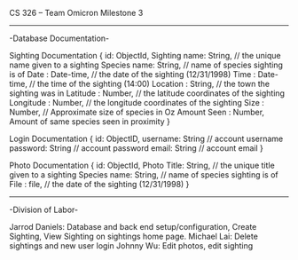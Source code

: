 CS 326 – Team Omicron
Milestone 3
_______________________________________________________________________________________

-Database Documentation-

Sighting Documentation
{
    id: ObjectId,
    Sighting name:  String, // the unique name given to a sighting
    Species  name: String, // name of species sighting is of
    Date : Date-time, // the date of the sighting (12/31/1998)
    Time : Date-time, // the time of the sighting (14:00)
    Location : String, // the town the sighting was in
    Latitude : Number, //  the latitude coordinates of the sighting
    Longitude : Number, // the longitude coordinates of the sighting
    Size : Number, // Approximate size of species in Oz
    Amount Seen : Number, Amount of same species seen in proximity
}

Login Documentation
{
    id: ObjectID,
    username: String    // account username
    password: String    // account password
    email: String       // account email
}

Photo Documentation
{
    id: ObjectId,
    Photo Title:  String, // the unique title given to a sighting
    Species  name: String, // name of species sighting is of
    File : file, // the date of the sighting (12/31/1998)
}
________________________________________________________________________

-Division of Labor-

Jarrod Daniels: Database and back end setup/configuration, Create Sighting, View Sighting on sightings home page.
Michael Lai:    Delete sightings and new user login
Johnny Wu: Edit photos, edit sighting